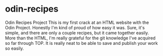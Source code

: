 # odin-recipes
Odin Recipes Project
This is my first crack at an HTML website with the Odin Project.
Honestly I'm kind of proud of how easy it was. Sure, it's simple, and there are only a couple recipes, but it came together easily.
More than the HTML, I'm really grateful for the git knowledge I've acquired so far through TOP.
It is really neat to be able to save and publish your work so easily.